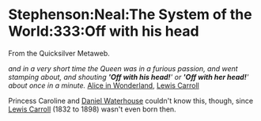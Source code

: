 
# Stephenson:Neal:The System of the World:333:Off with his head

From the Quicksilver Metaweb.

*and in a very short time the Queen was in a furious passion, and went stamping about, and shouting **'Off with his head!**' or **'Off with her head!**' about once in a minute.* [Alice in Wonderland](/http-www-vogelein-com-fierystudios-illustrations-alice-57-offwithhishead-shtml), [Lewis Carroll](/lewis-carroll)

Princess Caroline and [Daniel Waterhouse](/daniel-waterhouse) couldn't know this, though, since [Lewis Carroll](/lewis-carroll) (1832 to 1898) wasn't even born then.
